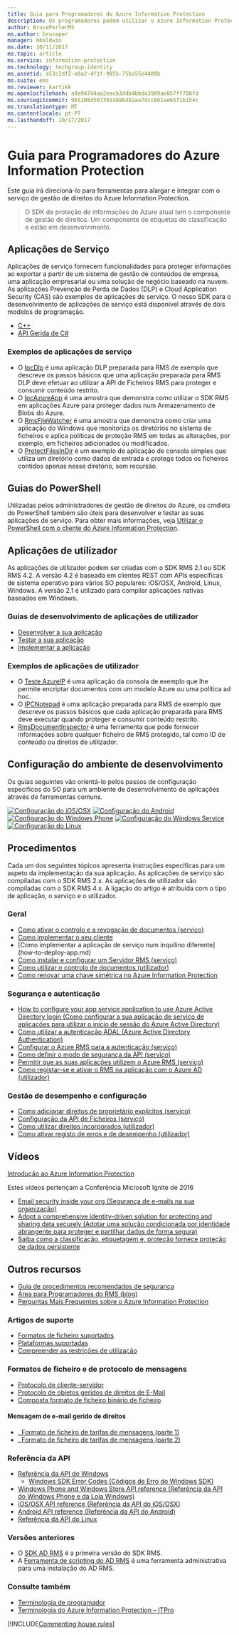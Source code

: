 ```yaml
---
title: Guia para Programadores do Azure Information Protection
description: Os programadores podem utilizar o Azure Information Protection para proteger e gerir ficheiros de todos os tipos
author: BrucePerlerMS
ms.author: bruceper
manager: mbaldwin
ms.date: 10/11/2017
ms.topic: article
ms.service: information-protection
ms.technology: techgroup-identity
ms.assetid: a53c2df2-a0a2-4f1f-995b-75ba55e4489b
ms.suite: ems
ms.reviewer: kartikk
ms.openlocfilehash: a9a94744aa2eacb3ddb4bbda3989ae857ff708fd
ms.sourcegitcommit: 965108d50739148864b2ae7dcc661ae65f1b154c
ms.translationtype: MT
ms.contentlocale: pt-PT
ms.lasthandoff: 10/17/2017
---
```

# <a name="azure-information-protection-developers-guide"></a>Guia para Programadores do Azure Information Protection

Este guia irá direcioná-lo para ferramentas para alargar e integrar com o serviço de gestão de direitos do Azure Information Protection.

>O SDK de proteção de informações do Azure atual tem o componente de gestão de direitos. Um componente de etiquetas de classificação e estão em desenvolvimento.

## <a name="service-applications"></a>Aplicações de Serviço

Aplicações de serviço fornecem funcionalidades para proteger informações ao exportar a partir de um sistema de gestão de conteúdos de empresa, uma aplicação empresarial ou uma solução de negócio baseado na nuvem. As aplicações Prevenção de Perda de Dados (DLP) e Cloud Application Security (CAS) são exemplos de aplicações de serviço. O nosso SDK para o desenvolvimento de aplicações de serviço está disponível através de dois modelos de programação.

- [C++](https://www.microsoft.com/en-us/download/details.aspx?id=38397)
- [API Gerida de C#](https://github.com/Azure-Samples/Azure-Information-Protection-Samples/tree/master/IpcManagedAPI)

### <a name="examples-of-service-applications"></a>Exemplos de aplicações de serviço

- O [IpcDlp](https://github.com/Azure-Samples/active-directory-dotnet-rms) é uma aplicação DLP preparada para RMS de exemplo que descreve os passos básicos que uma aplicação preparada para RMS DLP deve efetuar ao utilizar a API de Ficheiros RMS para proteger e consumir conteúdo restrito.
- O [IpcAzureApp](https://github.com/Azure-Samples/active-directory-dotnet-rms) é uma amostra que demonstra como utilizar o SDK RMS em aplicações Azure para proteger dados num Armazenamento de Blobs do Azure.
- O [RmsFileWatcher](https://github.com/Azure-Samples/active-directory-dotnet-rms) é uma amostra que demonstra como criar uma aplicação do Windows que monitoriza os diretórios no sistema de ficheiros e aplica políticas de proteção RMS em todas as alterações, por exemplo, em ficheiros adicionados ou modificados.
- O [ProtectFilesInDir](https://github.com/Azure-Samples/Azure-Information-Protection-Samples/tree/master/ProtectFilesInDir) é um exemplo de aplicação de consola simples que utiliza um diretório como dados de entrada e protege todos os ficheiros contidos apenas nesse diretório, sem recursão.

## <a name="powershell-guides"></a>Guias do PowerShell

Utilizadas pelos administradores de gestão de direitos do Azure, os cmdlets do PowerShell também são úteis para desenvolver e testar as suas aplicações de serviço. Para obter mais informações, veja [Utilizar o PowerShell com o cliente do Azure Information Protection](/information-protection/rms-client/client-admin-guide-powershell).

## <a name="user-applications"></a>Aplicações de utilizador

As aplicações de utilizador podem ser criadas com o SDK RMS 2.1 ou SDK RMS 4.2.
A versão 4.2 é baseada em clientes REST com APIs específicas de sistema operativo para vários SO populares: iOS/OSX, Android, Linux, Windows. A versão 2.1 é utilizado para compilar aplicações nativas baseados em Windows.

### <a name="user-application-development-guides"></a>Guias de desenvolvimento de aplicações de utilizador

- [Desenvolver a sua aplicação](developing-your-application.md)
- [Testar a sua aplicação](how-to-set-up-your-test-environment.md)
- [Implementar a aplicação](deploying-your-application.md)

### <a name="user-application-samples"></a>Exemplos de aplicações de utilizador

- O [Teste AzureIP](https://github.com/Azure-Samples/Azure-Information-Protection-Samples/tree/master/AzureIP_Test) é uma aplicação da consola de exemplo que lhe permite encriptar documentos com um modelo Azure ou uma política ad hoc.
- O [IPCNotepad](https://github.com/Azure-Samples/Azure-Information-Protection-Samples/tree/master/AzureIP_Test) é uma aplicação preparada para RMS de exemplo que descreve os passos básicos que cada aplicação preparada para RMS deve executar quando proteger e consumir conteúdo restrito.
- [RmsDocumentInspector](https://github.com/Azure-Samples/active-directory-dotnet-rms) é uma ferramenta que pode fornecer informações sobre qualquer ficheiro de RMS protegido, tal como ID de conteúdo ou direitos de utilizador.

## <a name="development-environment-setup"></a>Configuração do ambiente de desenvolvimento

Os guias seguintes vão orientá-lo pelos passos de configuração específicos do SO para um ambiente de desenvolvimento de aplicações através de ferramentas comuns.

[![Configuração do iOS/OSX](../media/develop/ios-icon.png)](ios-sdk.md)
[![Configuração do Android](../media/develop/android-icon.png)](android-sdk.md)
[![Configuração do Windows Phone](../media/develop/windows-phone-icon.png)](windows-phone-apps.md)
[![Configuração do Windows Service](../media/develop/windows-icon.png)](install-the-rms-sdk.md)
[![Configuração do Linux](../media/develop/linux-icon.png)](linux-setup.md)


## <a name="how-tos"></a>Procedimentos

Cada um dos seguintes tópicos apresenta instruções específicas para um aspeto da implementação da sua aplicação. As aplicações de serviço são compiladas com o SDK RMS 2.x. As aplicações de utilizador são compiladas com o SDK RMS 4.x. A ligação do artigo é atribuída com o tipo de aplicação, o serviço e o utilizador.

### <a name="general"></a>Geral

- [Como ativar o controlo e a revogação de documentos (serviço)](tracking-content.md)
- [Como implementar o seu cliente](../rms-client/client-deployment-notes.md)
- [Como implementar a aplicação de serviço num inquilino diferente] (how-to-deploy-app.md)
- [Como instalar e configurar um Servidor RMS (serviço)](how-to-install-and-configure-an-rms-server.md)
- [Como utilizar o controlo de documentos (utilizador)](how-to-use-document-tracking.md)
- [Como renovar uma chave simétrica no Azure Information Protection](how-to-renew-symmetric-key.md)

### <a name="security-and-authentication"></a>Segurança e autenticação

- [How to configure your app service application to use Azure Active Directory login (Como configurar a sua aplicação de serviço de aplicações para utilizar o início de sessão do Azure Active Directory)](https://docs.microsoft.com/en-us/azure/app-service-mobile/app-service-mobile-how-to-configure-active-directory-authentication)
- [Como utilizar a autenticação ADAL (Azure Active Directory Authentication)](how-to-use-adal-authentication.md)
- [Configurar o Azure RMS para a autenticação (serviço)](adal-auth.md)
- [Como definir o modo de segurança da API (serviço)](setting-the-api-security-mode-api-mode.md)
- [Permitir que as suas aplicações utilizem o Azure RMS (serviço)](how-to-use-file-api-with-aadrm-cloud.md)
- [Como registar-se e ativar o RMS na aplicação com o Azure AD (utilizador)](authentication-integration.md)

### <a name="configuration-and-performance-management"></a>Gestão de desempenho e configuração

- [Como adicionar direitos de proprietário explícitos (serviço)](add-explicit-owner-rights.md)
- [Configuração da API de Ficheiros (serviço)](file-api-configuration.md)
- [Como utilizar direitos incorporados (utilizador)](built-in-rights-usage-restriction-reference.md)
- [Como ativar registo de erros e de desempenho (utilizador)](enabling-logging.md)

## <a name="videos"></a>Vídeos

[Introdução ao Azure Information Protection](https://www.microsoft.com/cloud-platform/azure-information-protection)

Estes vídeos pertençam a Conferência Microsoft Ignite de 2016

- [Email security inside your org (Segurança de e-mails na sua organização)](https://myignite.microsoft.com/videos/2787)
- [Adopt a comprehensive identity-driven solution for protecting and sharing data securely (Adotar uma solução condicionada por identidade abrangente para proteger e partilhar dados de forma segura)](https://myignite.microsoft.com/videos/2784)
- [Saiba como a classificação, etiquetagem e, proteção fornece proteção de dados persistente](https://myignite.microsoft.com/videos/2786)

## <a name="other-resources"></a>Outros recursos

- [Guia de procedimentos recomendados de segurança](security-guidelines.md)
- [Área para Programadores do RMS (blog)](https://blogs.msdn.microsoft.com/rms/)
- [Perguntas Mais Frequentes sobre o Azure Information Protection](https://docs.microsoft.com/en-us/information-protection/get-started/faqs)

### <a name="support-articles"></a>Artigos de suporte

- [Formatos de ficheiro suportados](supported-file-formats.md)
- [Plataformas suportadas](supported-platforms.md)
- [Compreender as restrições de utilização](understanding-usage-restrictions.md)

### <a name="message-protocol-and-file-formats"></a>Formatos de ficheiro e de protocolo de mensagens

- [Protocolo de cliente-servidor](https://msdn.microsoft.com/library/cc243191.aspx)
- [Protocolo de objetos geridos de direitos de E-Mail](https://msdn.microsoft.com/library/cc463909(v=EXCHG.80).aspx)
- [Composta formato de ficheiro binário de ficheiro](https://msdn.microsoft.com/library/dd942138.aspx)

#### <a name="rights-managed-email-message"></a>Mensagem de e-mail gerido de direitos

- [. Formato de ficheiro de tarifas de mensagens (parte 1)](https://blogs.msdn.microsoft.com/openspecification/2009/11/06/msg-file-format-part-1/)
- [. Formato de ficheiro de tarifas de mensagens (parte 2)](https://blogs.msdn.microsoft.com/openspecification/2010/06/20/msg-file-format-rights-managed-email-message-part-2/)

### <a name="api-reference"></a>Referência da API

- [Referência da API do Windows](https://msdn.microsoft.com/en-us/library/hh535292.aspx)
  - [Windows SDK Error Codes (Códigos de Erro do Windows SDK)](https://msdn.microsoft.com/library/hh535248.aspx)
- [Windows Phone and Windows Store API reference (Referência da API do Windows Phone e da Loja Windows)](https://msdn.microsoft.com/library/dn891914.aspx)
- [iOS/OSX API reference (Referência da API do iOS/OSX)](https://msdn.microsoft.com/en-us/library/dn758306.aspx)
- [Android API reference (Referência da API do Android)](https://msdn.microsoft.com/en-us/library/dn758245.aspx)
- [Referência da API do Linux](http://azuread.github.io/rms-sdk-for-cpp/annotated.html)

### <a name="previous-versions"></a>Versões anteriores

- O [SDK AD RMS](https://msdn.microsoft.com/en-us/library/cc530379.aspx) é a primeira versão do SDK RMS.
- A [Ferramenta de scripting do AD RMS](https://msdn.microsoft.com/en-us/library/bb968797.aspx) é uma ferramenta administrativa para uma instalação do AD RMS.

### <a name="see-also"></a>Consulte também

- [Terminologia de programador](terms.md)
- [Terminologia do Azure Information Protection – ITPro](../get-started/terminology.md)

[!INCLUDE[Commenting house rules](../includes/houserules.md)]